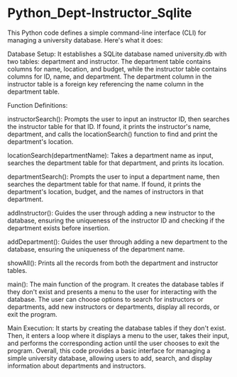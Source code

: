 # Python_Dept-Instructor_Sqlite

 
This Python code defines a simple command-line interface (CLI) for managing a university database. Here's what it does:

Database Setup: It establishes a SQLite database named university.db with two tables: department and instructor. The department table contains columns for name, location, and budget, while the instructor table contains columns for ID, name, and department. The department column in the instructor table is a foreign key referencing the name column in the department table.

Function Definitions:

instructorSearch(): Prompts the user to input an instructor ID, then searches the instructor table for that ID. If found, it prints the instructor's name, department, and calls the locationSearch() function to find and print the department's location.

locationSearch(departmentName): Takes a department name as input, searches the department table for that department, and prints its location.

departmentSearch(): Prompts the user to input a department name, then searches the department table for that name. If found, it prints the department's location, budget, and the names of instructors in that department.

addInstructor(): Guides the user through adding a new instructor to the database, ensuring the uniqueness of the instructor ID and checking if the department exists before insertion.

addDepartment(): Guides the user through adding a new department to the database, ensuring the uniqueness of the department name.

showAll(): Prints all the records from both the department and instructor tables.

main(): The main function of the program. It creates the database tables if they don't exist and presents a menu to the user for interacting with the database. The user can choose options to search for instructors or departments, add new instructors or departments, display all records, or exit the program.

Main Execution:
It starts by creating the database tables if they don't exist.
Then, it enters a loop where it displays a menu to the user, takes their input, and performs the corresponding action until the user chooses to exit the program.
Overall, this code provides a basic interface for managing a simple university database, allowing users to add, search, and display information about departments and instructors.
